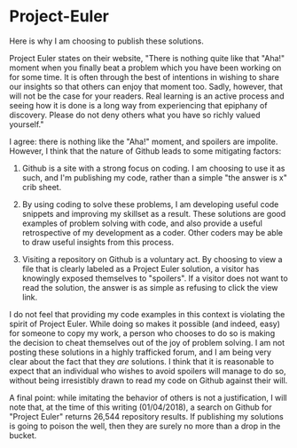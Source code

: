 # Project-Euler

Here is why I am choosing to publish these solutions.

Project Euler states on their website,
"There is nothing quite like that "Aha!" moment when you finally beat a problem which you have been working on for some time. It is often through the best of intentions in wishing to share our insights so that others can enjoy that moment too. Sadly, however, that will not be the case for your readers. Real learning is an active process and seeing how it is done is a long way from experiencing that epiphany of discovery. Please do not deny others what you have so richly valued yourself."

I agree: there is nothing like the "Aha!" moment, and spoilers are impolite. However, I think that the nature of Github leads to some mitigating factors:

1. Github is a site with a strong focus on coding. I am choosing to use it as such, and I'm publishing my code, rather than a simple "the answer is x" crib sheet.

2. By using coding to solve these problems, I am developing useful code snippets and improving my skillset as a result. These solutions are good examples of problem solving with code, and also provide a useful retrospective of my development as a coder. Other coders may be able to draw useful insights from this process.

3. Visiting a repository on Github is a voluntary act. By choosing to view a file that is clearly labeled as a Project Euler solution, a visitor has knowingly exposed themselves to "spoilers". If a visitor does not want to read the solution, the answer is as simple as refusing to click the view link.

I do not feel that providing my code examples in this context is violating the spirit of Project Euler. While doing so makes it possible (and indeed, easy) for someone to copy my work, a person who chooses to do so is making the decision to cheat themselves out of the joy of problem solving. I am not posting these solutions in a highly trafficked forum, and I am being very clear about the fact that they *are* solutions. I think that it is reasonable to expect that an individual who wishes to avoid spoilers will manage to do so, without being irresistibly drawn to read my code on Github against their will.

A final point: while imitating the behavior of others is not a justification, I will note that, at the time of this writing (01/04/2018), a search on Github for "Project Euler" returns 26,544 repository results. If publishing my solutions is going to poison the well, then they are surely no more than a drop in the bucket.
